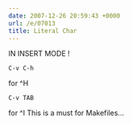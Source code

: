 ```yaml
---
date: 2007-12-26 20:59:43 +0000
url: /e/07013
title: Literal Char
---
```


IN INSERT MODE !

	C-v C-h
for ^H

	C-v TAB
for ^I
This is a must for Makefiles...
